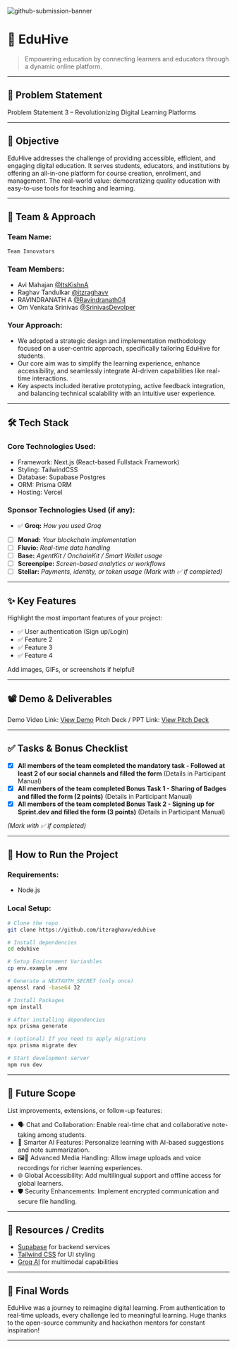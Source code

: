 ![github-submission-banner](https://github.com/user-attachments/assets/a1493b84-e4e2-456e-a791-ce35ee2bcf2f)

# 🚀  EduHive

> Empowering education by connecting learners and educators through a dynamic online platform.

---

## 📌 Problem Statement

Problem Statement 3 – Revolutionizing Digital Learning Platforms

---

## 🎯 Objective

EduHive addresses the challenge of providing accessible, efficient, and engaging digital education.
It serves students, educators, and institutions by offering an all-in-one platform for course creation, enrollment, and management.
The real-world value: democratizing quality education with easy-to-use tools for teaching and learning.

---

## 🧠 Team & Approach

### Team Name:  
`Team Innovators`

### Team Members:  
- Avi Mahajan [@ItsKishnA](https://github.com/ItsKishnA)  
- Raghav Tandulkar [@itzraghavv](https://github.com/itzraghavv)  
- RAVINDRANATH A [@Ravindranath04](https://github.com/Ravindranath04) 
- Om Venkata Srinivas [@SrinivasDevolper](https://github.com/SrinivasDevolper)

### Your Approach:  
- We adopted a strategic design and implementation methodology focused on a user-centric approach, specifically tailoring   EduHive for students.
- Our core aim was to simplify the learning experience, enhance accessibility, and seamlessly integrate AI-driven capabilities like real-time interactions.
- Key aspects included iterative prototyping, active feedback integration, and balancing technical scalability with an intuitive user experience. 

---

## 🛠️ Tech Stack

### Core Technologies Used:
- Framework: Next.js (React-based Fullstack Framework)
- Styling: TailwindCSS
- Database: Supabase Postgres
- ORM: Prisma ORM
- Hosting: Vercel

### Sponsor Technologies Used (if any):
- ✅  **Groq:** _How you used Groq_  
- [ ] **Monad:** _Your blockchain implementation_  
- [ ] **Fluvio:** _Real-time data handling_  
- [ ] **Base:** _AgentKit / OnchainKit / Smart Wallet usage_  
- [ ] **Screenpipe:** _Screen-based analytics or workflows_  
- [ ] **Stellar:** _Payments, identity, or token usage_
*(Mark with ✅ if completed)*
---

## ✨ Key Features

Highlight the most important features of your project:

- ✅ User authentication (Sign up/Login) 
- ✅ Feature 2  
- ✅ Feature 3  
- ✅ Feature 4  

Add images, GIFs, or screenshots if helpful!

---

## 📽️ Demo & Deliverables

Demo Video Link: [View Demo](https://youtu.be/euP7ss4KQlk)
Pitch Deck / PPT Link: [View Pitch Deck]()

---

## ✅ Tasks & Bonus Checklist

- [x] **All members of the team completed the mandatory task - Followed at least 2 of our social channels and filled the form** (Details in Participant Manual)  
- [x] **All members of the team completed Bonus Task 1 - Sharing of Badges and filled the form (2 points)**  (Details in Participant Manual)
- [x] **All members of the team completed Bonus Task 2 - Signing up for Sprint.dev and filled the form (3 points)**  (Details in Participant Manual)

*(Mark with ✅ if completed)*

---

## 🧪 How to Run the Project

### Requirements:
- Node.js 

### Local Setup:
```bash
# Clone the repo
git clone https://github.com/itzraghavv/eduhive

# Install dependencies
cd eduhive

# Setup Environment Varianbles
cp env.example .env

# Generate a NEXTAUTH_SECRET (only once)
openssl rand -base64 32

# Install Packages
npm install

# After installing dependencies
npx prisma generate

# (optional) If you need to apply migrations
npx prisma migrate dev

# Start development server
npm run dev
```

---

## 🧬 Future Scope

List improvements, extensions, or follow-up features:

- 🗣️ Chat and Collaboration: Enable real-time chat and collaborative note-taking among students.
- 🧠 Smarter AI Features: Personalize learning with AI-based suggestions and note summarization.
- 🖼️🎤 Advanced Media Handling: Allow image uploads and voice recordings for richer learning experiences.
- 🌐 Global Accessibility: Add multilingual support and offline access for global learners.
- 🛡️ Security Enhancements: Implement encrypted communication and secure file handling.
  
---

## 📎 Resources / Credits

- [Supabase](https://supabase.com/) for backend services
- [Tailwind CSS](https://tailwindcss.com/) for UI styling
- [Groq AI](https://groq.com/) for multimodal capabilities

---

## 🏁 Final Words

EduHive was a journey to reimagine digital learning.
From authentication to real-time uploads, every challenge led to meaningful learning.
Huge thanks to the open-source community and hackathon mentors for constant inspiration!

---